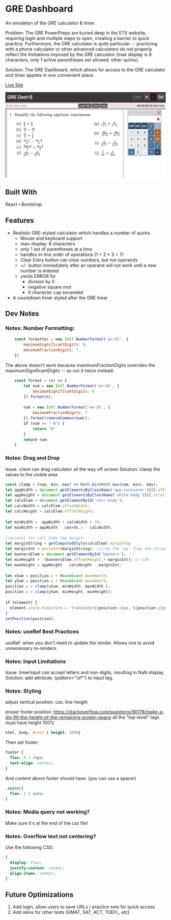 # GRE Dashboard
An emulation of the GRE calculator & timer.

Problem: The GRE PowerPreps are buried deep in the ETS website, requiring login and multiple steps to open, creating a barrier to quick practice. Furthermore, the GRE calculator is quite particular -- practicing with a phone calculator or other advanced calculators do not properly reflect the limitations imposed by the GRE calculator (max display is 8 characters, only 1 active parentheses set allowed, other quirks).

Solution: The GRE Dashboard, which allows for access to the GRE calculator and timer applets in one convenient place.

[Live Site](https://tylersernett.github.io/grecalc/)

<img src="./readme/gredash.png" alt="gre dash screenshot" style="max-height:400px;"/>

## Built With
React ⬩ Bootstrap

## Features
* Realistic GRE-styled calculator which handles a number of quirks
  * Mouse and keyboard support
  * max-display: 8 characters
  * only 1 set of parentheses at a time
  * handles in-line order of operations (1 + 2 * 3 = 7)
  * Clear Entry button can clear numbers, but not operands
  * +/- button immediately after an operand will not work until a new number is entered
  * yields ERROR for
    * division by 0
    * negative square root
    * 8 character cap exceeded
* A countdown timer styled after the GRE timer

## Dev Notes
### Notes: Number Formatting:

```javascript
    const formatter = new Intl.NumberFormat('en-US', {
        maximumSignificantDigits: 8,
        maximumFractionDigits: 7,
    })
```
The above doesn't work because maximumFractionDigits overrides the maximumSignificantDigits -- so run it twice instead:

```javascript
    const format = (n) => {
        let num = new Intl.NumberFormat('en-US', {
            maximumSignificantDigits: 8
        }).format(n);

        num = new Intl.NumberFormat('en-US', {
            maximumFractionDigits: 7
        }).format(removeCommas(num));
        if (num == "-0") {
            return "0"
        }
        return num;
    }
```

### Notes: Drag and Drop
Issue: client can drag calculator all the way off screen
Solution: clamp the values to the visible area

```Javascript
const clamp = (num, min, max) => Math.min(Math.max(num, min), max);
let appWidth = document.getElementsByClassName('app-container')[0].offsetWidth;
let appHeight = document.getElementsByClassName('white-body')[0].scrollHeight
let calcElem = document.getElementById('calc-body'); 
let calcWidth = calcElem.offsetWidth; 
let calcHeight = calcElem.offsetHeight; 

let minWidth = -appWidth + calcWidth + 10;
let maxWidth = appWidth - coords.x - calcWidth;

//account for calc body top margin:
let marginString = getComputedStyle(calcElem).marginTop
let marginInt = parseInt(marginString); //crop the 'px' from the string & convert to integer
let bannersElem = document.getElementById('banners');
let minHeight = -(bannersElem.offsetHeight + marginInt); //-134
let maxHeight = appHeight - calcHeight - marginInt;

let xSum = position.x + MouseEvent.movementX;
let ySum = position.y + MouseEvent.movementY;
position.x = clamp(xSum, minWidth, maxWidth );
position.y = clamp(ySum, minHeight, maxHeight);

if (element) {
  element.style.transform = `translate(${position.x}px, ${position.y}px)`;
}
setPosition(position);
```

### Notes: useRef Best Practices
useRef: when you don't need to update the render. Allows one to avoid unnecessary re-renders.

### Notes: Input Limitations
Issue: timerInput can accept letters and non-digits, resulting in NaN display.
Solution: add attribute: {pattern="\d*"} to input tag.

### Notes: Styling
adjust vertical position:
    css: line-height

proper footer position:
https://stackoverflow.com/questions/90178/make-a-div-fill-the-height-of-the-remaining-screen-space
all the "top-level" tags must have height 100%
```css
html, body, #root { height: 100%}
```

Then set footer:
```css
footer {
  flex: 0 1 40px;
  text-align: center;
}
```
And content above footer should have: (you can use a spacer)
```css
.spacer{
  flex: 1 1 auto;
}
```

### Notes: Media query not working?
Make sure it's at the end of the css file!

### Notes: Overflow text not centering?
Use the following CSS:
```css
{
  display: flex;
  justify-content: center;
  align-items: center;
}
```

## Future Optimizations

1. Add login, allow users to save URLs / practice sets for quick access
2. Add skins for other tests (GMAT, SAT, ACT, TOEFL, etc)
